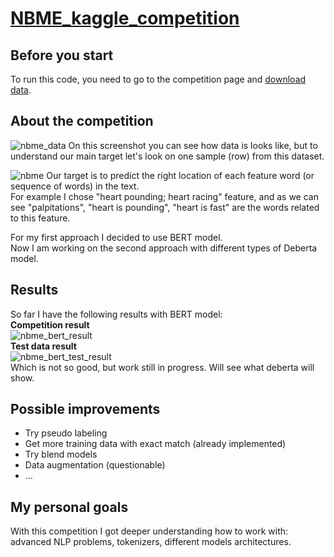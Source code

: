 # [NBME_kaggle_competition](https://www.kaggle.com/competitions/nbme-score-clinical-patient-notes/overview)

## Before you start
To run this code, you need to go to the competition page and [download data](https://www.kaggle.com/competitions/nbme-score-clinical-patient-notes/data).  

## About the competition
![nbme_data](https://user-images.githubusercontent.com/85990934/173393496-4b2390c1-6193-4be8-bf35-698078e4c79d.jpg)
On this screenshot you can see how data is looks like, but to understand our main target let's look on one sample (row) from this dataset. 

![nbme](https://user-images.githubusercontent.com/85990934/173392755-9d69221e-6d42-47bc-a06e-3e84fd01c650.jpg)
Our target is to predict the right location of each feature word (or sequence of words) in the text.  
For example I chose "heart pounding; heart racing" feature, and as we can see "palpitations", "heart is pounding", "heart is fast" are the words related to this feature. 

For my first approach I decided to use BERT model.   
Now I am working on the second approach with different types of Deberta model.

## Results
So far I have the following results with BERT model:   
**Competition result**  
![nbme_bert_result](https://user-images.githubusercontent.com/85990934/173400621-04599367-98ca-440e-b743-1be1b3724aef.jpg)  
**Test data result**  
![nbme_bert_test_result](https://user-images.githubusercontent.com/85990934/173401489-338e0eb8-b878-4fd8-86c5-05b4fbbb927d.jpg)  
Which is not so good, but work still in progress. Will see what deberta will show.

## Possible improvements
* Try pseudo labeling
* Get more training data with exact match (already implemented)
* Try blend models
* Data augmentation (questionable)
* ...

## My personal goals
With this competition I got deeper understanding how to work with: advanced NLP problems, tokenizers, different models architectures.
